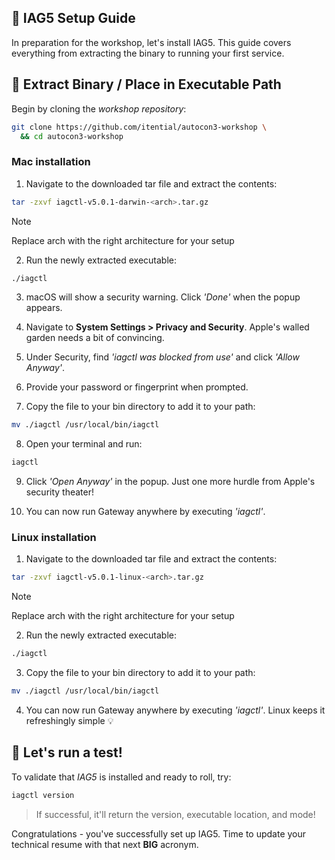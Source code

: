 ## 🔧 IAG5 Setup Guide

In preparation for the workshop, let's install IAG5. This guide covers everything from extracting the binary to running your first service.

## 🚨 Extract Binary / Place in Executable Path
Begin by cloning the _workshop repository_:
```bash
git clone https://github.com/itential/autocon3-workshop \
  && cd autocon3-workshop
```

### Mac installation

1. Navigate to the downloaded tar file and extract the contents:
```bash
tar -zxvf iagctl-v5.0.1-darwin-<arch>.tar.gz
```

> [!NOTE]
> Replace arch with the right architecture for your setup

2. Run the newly extracted executable:
```bash
./iagctl
```

3. macOS will show a security warning. Click _'Done'_ when the popup appears.

4. Navigate to **System Settings > Privacy and Security**. Apple's walled garden needs a bit of convincing.

5. Under Security, find _'iagctl was blocked from use'_ and click _'Allow Anyway'_.

6. Provide your password or fingerprint when prompted.

7. Copy the file to your bin directory to add it to your path:
```bash
mv ./iagctl /usr/local/bin/iagctl
```

8. Open your terminal and run:
```bash
iagctl
```

9. Click _'Open Anyway'_ in the popup. Just one more hurdle from Apple's security theater!

10. You can now run Gateway anywhere by executing _'iagctl'_.

### Linux installation

1. Navigate to the downloaded tar file and extract the contents:
```bash
tar -zxvf iagctl-v5.0.1-linux-<arch>.tar.gz
```

> [!NOTE]
> Replace arch with the right architecture for your setup

2. Run the newly extracted executable:
```bash
./iagctl
```

3. Copy the file to your bin directory to add it to your path:
```bash
mv ./iagctl /usr/local/bin/iagctl
```

4. You can now run Gateway anywhere by executing _'iagctl'_. Linux keeps it refreshingly simple 💡

## 🧪 Let's run a test!
To validate that _IAG5_ is installed and ready to roll, try:
```bash
iagctl version
```

> If successful, it'll return the version, executable location, and mode!

Congratulations - you've successfully set up IAG5. Time to update your technical resume with that next **BIG** acronym.